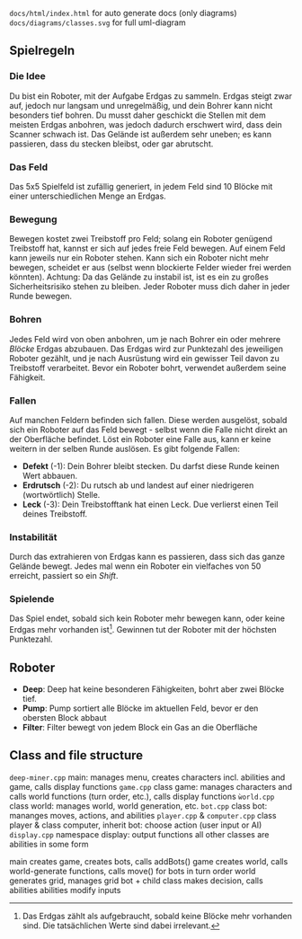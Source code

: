 `docs/html/index.html` for auto generate docs (only diagrams)
`docs/diagrams/classes.svg` for full uml-diagram

## Spielregeln

### Die Idee
Du bist ein Roboter, mit der Aufgabe Erdgas zu sammeln. Erdgas steigt zwar auf, jedoch nur langsam und unregelmäßig, und dein Bohrer kann nicht besonders tief bohren. Du musst daher geschickt die Stellen mit dem meisten Erdgas anbohren, was jedoch dadurch erschwert wird, dass dein Scanner schwach ist. Das Gelände ist außerdem sehr uneben; es kann passieren, dass du stecken bleibst, oder gar abrutscht.

### Das Feld
Das 5x5 Spielfeld ist zufällig generiert, in jedem Feld sind 10 Blöcke mit einer unterschiedlichen Menge an Erdgas.

### Bewegung
Bewegen kostet zwei Treibstoff pro Feld; solang ein Roboter genügend Treibstoff hat, kannst er sich auf jedes freie Feld bewegen. Auf einem Feld kann jeweils nur ein Roboter stehen. Kann sich ein Roboter nicht mehr bewegen, scheidet er aus (selbst wenn blockierte Felder wieder frei werden könnten).
Achtung: Da das Gelände zu instabil ist, ist es ein zu großes Sicherheitsrisiko stehen zu bleiben. Jeder Roboter muss dich daher in jeder Runde bewegen.

### Bohren
Jedes Feld wird von oben anbohren, um je nach Bohrer ein oder mehrere *Blöcke* Erdgas abzubauen. Das Erdgas wird zur Punktezahl des jeweiligen Roboter gezählt, und je nach Ausrüstung wird ein gewisser Teil davon zu Treibstoff verarbeitet. Bevor ein Roboter bohrt, verwendet außerdem seine Fähigkeit.

### Fallen
Auf manchen Feldern befinden sich fallen. Diese werden ausgelöst, sobald sich ein Roboter auf das Feld bewegt - selbst wenn die Falle nicht direkt an der Oberfläche befindet. Löst ein Roboter eine Falle aus, kann er keine weitern in der selben Runde auslösen. Es gibt folgende Fallen:

 - **Defekt** (-1): Dein Bohrer bleibt stecken. Du darfst diese Runde keinen Wert abbauen.
 - **Erdrutsch** (-2): Du rutsch ab und landest auf einer niedrigeren (wortwörtlich) Stelle.
 - **Leck** (-3): Dein Treibstofftank hat einen Leck. Due verlierst einen Teil deines Treibstoff.

### Instabilität
Durch das extrahieren von Erdgas kann es passieren, dass sich das ganze Gelände bewegt. Jedes mal wenn ein Roboter ein vielfaches von 50 erreicht, passiert so ein *Shift*.

### Spielende
Das Spiel endet, sobald sich kein Roboter mehr bewegen kann, oder keine Erdgas mehr vorhanden ist[^1]. Gewinnen tut der Roboter mit der höchsten Punktezahl.

[^1]: Das Erdgas zählt als aufgebraucht, sobald keine Blöcke mehr vorhanden sind. Die tatsächlichen Werte sind dabei irrelevant.

## Roboter

 - **Deep**: Deep hat keine besonderen Fähigkeiten, bohrt aber zwei Blöcke tief.
 - **Pump**: Pump sortiert alle Blöcke im aktuellen Feld, bevor er den obersten Block abbaut
 - **Filter**: Filter bewegt von jedem Block ein Gas an die Oberfläche



## Class and file structure

`deep-miner.cpp` main: manages menu, creates characters incl. abilities and game, calls display functions
`game.cpp` class game: manages characters and calls world functions (turn order, etc.), calls display functions
`ẁorld.cpp` class world: manages world, world generation, etc.
`bot.cpp` class bot: mananges moves, actions, and abilities
`player.cpp` & `computer.cpp` class player & class computer, inherit bot: choose action (user input or AI)
`display.cpp` namespace display: output functions
all other classes are abilities in some form

main creates game, creates bots, calls addBots()
game creates world, calls world-generate functions, calls move() for bots in turn order
world generates grid, manages grid
bot + child class makes decision, calls abilities
abilities modify inputs